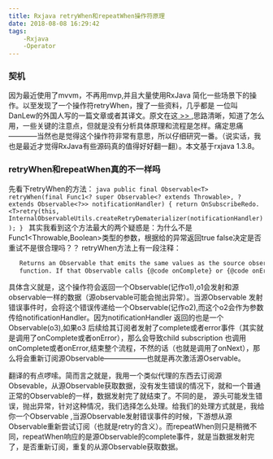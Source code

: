 ```yaml
---
title: Rxjava retryWhen和repeatWhen操作符原理
date: 2018-08-08 16:29:42
tags: 
    -Rxjava
    -Operator
---
```

### 契机
因为最近使用了mvvm，不再用mvp,并且大量使用RxJava 简化一些场景下的操作。以至发现了一个操作符retryWhen，搜了一些资料，几乎都是 一位叫DanLew的外国人写的一篇文章或者其译文。原文在这[ >> ](https://blog.danlew.net/2016/01/25/rxjavas-repeatwhen-and-retrywhen-explained/),思路清晰，知道了怎么用，一些关键的注意点，但就是没有分析具体原理和流程是怎样。痛定思痛————当然也是觉得这个操作符非常有意思，所以仔细研究一番。（说实话，我也是最近才觉得RxJava有些源码真的值得好好翻一翻）。本文基于rxjava 1.3.8。

### retryWhen和repeatWhen真的不一样吗
先看下retryWhen的方法：
    ```java
      public final Observable<T> retryWhen(final Func1<? super Observable<? extends Throwable>, ? extends Observable<?>> notificationHandler) {
        return OnSubscribeRedo.<T>retry(this, InternalObservableUtils.createRetryDematerializer(notificationHandler));
    }
    ```
其实我看到这个方法最大的两个疑惑是：为什么不是Func1<Throwable,Boolean>类型的参数，根据给的异常返回true false决定是否重试不是很合理吗？？
 retryWhen方法上有一段注释：
 ```html
    Returns an Observable that emits the same values as the source observable with the exception of an {@code onError}. An {@code onError} notification from the source will result in the emission of a{@link Throwable} item to the Observable provided as an argument to the {@code notificationHandler}
    function. If that Observable calls {@code onComplete} or {@code onError} then {@code retry} will call {@code onCompleted} or {@code onError} on the child subscription. Otherwise, this Observable will resubscribe to the source Observable.
 ```
 具体含义就是，这个操作符会返回一个Observable(记作o1),o1会发射和源observable一样的数据（源observable可能会抛出异常）。当源Observable 发射错误事件时，会将这个错误传递给一个Observable(记作o2),而这个o2会作为参数传给notificationHandler。因为notificationHandler 返回的也是一个Observable(o3),如果o3 后续给其订阅者发射了complete或者error事件（其实就是调用了onComplete或者onError），那么会导致child subscription 也调用onComplete或者onError,结束整个流程，不然的话（也就是调用了onNext），那么将会重新订阅源Observable——————也就是再次激活源Oservable。

 翻译的有点啰嗦。简而言之就是，我用一个类似代理的东西去订阅源Obsevable，从源Observable获取数据，没有发生错误的情况下，就和一个普通正常的Observable的一样，数据发射完了就结束了。不同的是， 源头可能发生错误，抛出异常，针对这种情况，我们选择怎么处理。给我们的处理方式就是，我给你一个Observable<Throwable> ,当源Observable发射错误事件的时候，下游想从源Observable重新尝试订阅（也就是retry的含义）。而repeatWhen则只是稍微不同，repeatWhen响应的是源Observable的complete事件，就是当数据发射完了，是否重新订阅，重复的从源Observable获取数据。
